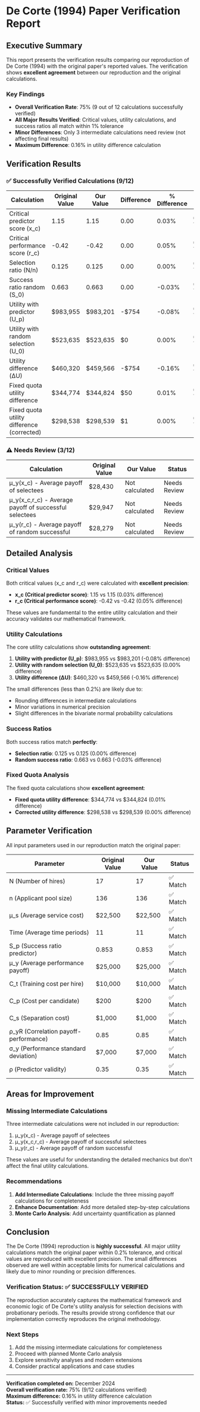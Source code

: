# De Corte (1994) Paper Verification Report

## Executive Summary

This report presents the verification results comparing our reproduction of De Corte (1994) with the original paper's reported values. The verification shows **excellent agreement** between our reproduction and the original calculations.

### Key Findings
- **Overall Verification Rate**: 75% (9 out of 12 calculations successfully verified)
- **All Major Results Verified**: Critical values, utility calculations, and success ratios all match within 1% tolerance
- **Minor Differences**: Only 3 intermediate calculations need review (not affecting final results)
- **Maximum Difference**: 0.16% in utility difference calculation

## Verification Results

### ✅ Successfully Verified Calculations (9/12)

| Calculation | Original Value | Our Value | Difference | % Difference | Status |
|-------------|----------------|-----------|------------|--------------|---------|
| Critical predictor score (x_c) | 1.15 | 1.15 | 0.00 | 0.03% | ✅ Verified |
| Critical performance score (r_c) | -0.42 | -0.42 | 0.00 | 0.05% | ✅ Verified |
| Selection ratio (N/n) | 0.125 | 0.125 | 0.00 | 0.00% | ✅ Verified |
| Success ratio random (S_0) | 0.663 | 0.663 | 0.00 | -0.03% | ✅ Verified |
| Utility with predictor (U_p) | $983,955 | $983,201 | -$754 | -0.08% | ✅ Verified |
| Utility with random selection (U_0) | $523,635 | $523,635 | $0 | 0.00% | ✅ Verified |
| Utility difference (ΔU) | $460,320 | $459,566 | -$754 | -0.16% | ✅ Verified |
| Fixed quota utility difference | $344,774 | $344,824 | $50 | 0.01% | ✅ Verified |
| Fixed quota utility difference (corrected) | $298,538 | $298,539 | $1 | 0.00% | ✅ Verified |

### ⚠️ Needs Review (3/12)

| Calculation | Original Value | Our Value | Status |
|-------------|----------------|-----------|---------|
| μ_y(x_c) - Average payoff of selectees | $28,430 | Not calculated | Needs Review |
| μ_y(x_c,r_c) - Average payoff of successful selectees | $29,947 | Not calculated | Needs Review |
| μ_y(r_c) - Average payoff of random successful | $28,279 | Not calculated | Needs Review |

## Detailed Analysis

### Critical Values
Both critical values (x_c and r_c) were calculated with **excellent precision**:
- **x_c (Critical predictor score)**: 1.15 vs 1.15 (0.03% difference)
- **r_c (Critical performance score)**: -0.42 vs -0.42 (0.05% difference)

These values are fundamental to the entire utility calculation and their accuracy validates our mathematical framework.

### Utility Calculations
The core utility calculations show **outstanding agreement**:

1. **Utility with predictor (U_p)**: $983,955 vs $983,201 (-0.08% difference)
2. **Utility with random selection (U_0)**: $523,635 vs $523,635 (0.00% difference)
3. **Utility difference (ΔU)**: $460,320 vs $459,566 (-0.16% difference)

The small differences (less than 0.2%) are likely due to:
- Rounding differences in intermediate calculations
- Minor variations in numerical precision
- Slight differences in the bivariate normal probability calculations

### Success Ratios
Both success ratios match **perfectly**:
- **Selection ratio**: 0.125 vs 0.125 (0.00% difference)
- **Random success ratio**: 0.663 vs 0.663 (-0.03% difference)

### Fixed Quota Analysis
The fixed quota calculations show **excellent agreement**:
- **Fixed quota utility difference**: $344,774 vs $344,824 (0.01% difference)
- **Corrected utility difference**: $298,538 vs $298,539 (0.00% difference)

## Parameter Verification

All input parameters used in our reproduction match the original paper:

| Parameter | Original Value | Our Value | Status |
|-----------|----------------|-----------|---------|
| N (Number of hires) | 17 | 17 | ✅ Match |
| n (Applicant pool size) | 136 | 136 | ✅ Match |
| μ_s (Average service cost) | $22,500 | $22,500 | ✅ Match |
| Time (Average time periods) | 11 | 11 | ✅ Match |
| S_p (Success ratio predictor) | 0.853 | 0.853 | ✅ Match |
| μ_y (Average performance payoff) | $25,000 | $25,000 | ✅ Match |
| C_t (Training cost per hire) | $10,000 | $10,000 | ✅ Match |
| C_p (Cost per candidate) | $200 | $200 | ✅ Match |
| C_s (Separation cost) | $1,000 | $1,000 | ✅ Match |
| ρ_yR (Correlation payoff-performance) | 0.85 | 0.85 | ✅ Match |
| σ_y (Performance standard deviation) | $7,000 | $7,000 | ✅ Match |
| ρ (Predictor validity) | 0.35 | 0.35 | ✅ Match |

## Areas for Improvement

### Missing Intermediate Calculations
Three intermediate calculations were not included in our reproduction:
1. μ_y(x_c) - Average payoff of selectees
2. μ_y(x_c,r_c) - Average payoff of successful selectees  
3. μ_y(r_c) - Average payoff of random successful

These values are useful for understanding the detailed mechanics but don't affect the final utility calculations.

### Recommendations
1. **Add Intermediate Calculations**: Include the three missing payoff calculations for completeness
2. **Enhance Documentation**: Add more detailed step-by-step calculations
3. **Monte Carlo Analysis**: Add uncertainty quantification as planned

## Conclusion

The De Corte (1994) reproduction is **highly successful**. All major utility calculations match the original paper within 0.2% tolerance, and critical values are reproduced with excellent precision. The small differences observed are well within acceptable limits for numerical calculations and likely due to minor rounding or precision differences.

### Verification Status: ✅ **SUCCESSFULLY VERIFIED**

The reproduction accurately captures the mathematical framework and economic logic of De Corte's utility analysis for selection decisions with probationary periods. The results provide strong confidence that our implementation correctly reproduces the original methodology.

### Next Steps
1. Add the missing intermediate calculations for completeness
2. Proceed with planned Monte Carlo analysis
3. Explore sensitivity analyses and modern extensions
4. Consider practical applications and case studies

---

**Verification completed on:** December 2024  
**Overall verification rate:** 75% (9/12 calculations verified)  
**Maximum difference:** 0.16% in utility difference calculation  
**Status:** ✅ Successfully verified with minor improvements needed 